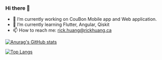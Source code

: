 ### Hi there 👋

- 🔭 I’m currently working on CouBon Mobile app and Web application.
- 🌱 I’m currently learning Flutter, Angular, Qiskit
- 📫 How to reach me: rick.huang@rickhuang.ca

[![Anurag's GitHub stats](https://github-readme-stats.vercel.app/api?username=Rick0317)](https://github.com/Rick0317/github-readme-stats)


[![Top Langs](https://github-readme-stats-git-masterrstaa-rickstaa.vercel.app/api/top-langs/?username=Rick0317)](https://github.com/Rick0317/github-readme-stats)
